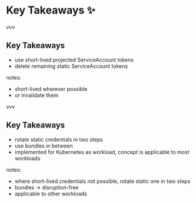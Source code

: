 # Key Takeaways ✨

vvv

## Key Takeaways

- use short-lived projected ServiceAccount tokens
- delete remaining static ServiceAccount tokens

notes:

- short-lived wherever possible
- or invalidate them

vvv

## Key Takeaways

- rotate static credentials in two steps
- use bundles in between
- implemented for Kubernetes as workload, concept is applicable to most workloads

notes:

- where short-lived credentials not possible, rotate static one in two steps
- bundles -> disruption-free
- applicable to other workloads
